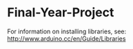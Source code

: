 # Final-Year-Project
For information on installing libraries, see: http://www.arduino.cc/en/Guide/Libraries
